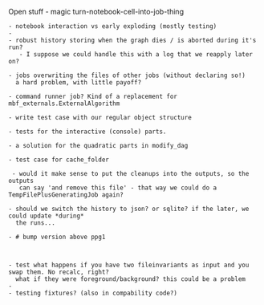 Open stuff
	- magic turn-notebook-cell-into-job-thing
 
	- notebook interaction vs early exploding (mostly testing)
	- 
	- robust history storing when the graph dies / is aborted during it's run?
	   - I suppose we could handle this with a log that we reapply later on?
	
	- jobs overwriting the files of other jobs (without declaring so!)
	  a hard problem, with little payoff?
	 
	- command runner job? Kind of a replacement for mbf_externals.ExternalAlgorithm
	 
	- write test case with our regular object structure
	 
	- tests for the interactive (console) parts.

	- a solution for the quadratic parts in modify_dag
	
	- test case for cache_folder
	 
	 - would it make sense to put the cleanups into the outputs, so the outputs 
	   can say 'and remove this file' - that way we could do a TempFilePlusGeneratingJob again?
	 
	- should we switch the history to json? or sqlite? if the later, we could update *during* 
	  the runs...
	  
	- # bump version above ppg1

	
	
	- test what happens if you have two fileinvariants as input and you swap them. No recalc, right?
	  what if they were foreground/background? this could be a problem
	- 
	- testing fixtures? (also in compability code?)
